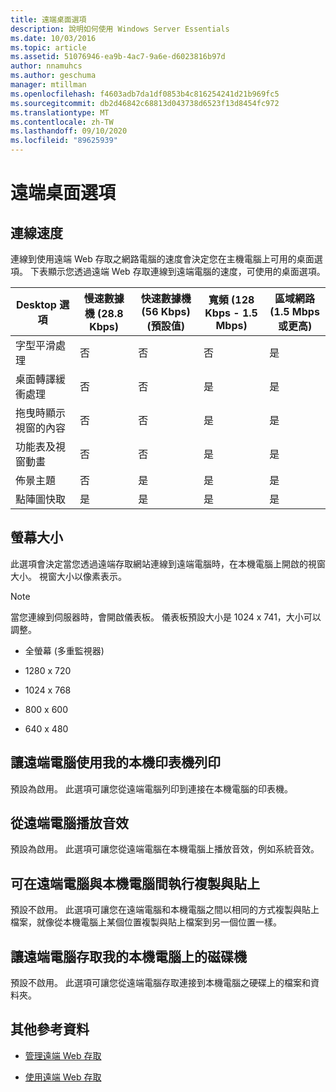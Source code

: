 ```yaml
---
title: 遠端桌面選項
description: 說明如何使用 Windows Server Essentials
ms.date: 10/03/2016
ms.topic: article
ms.assetid: 51076946-ea9b-4ac7-9a6e-d6023816b97d
author: nnamuhcs
ms.author: geschuma
manager: mtillman
ms.openlocfilehash: f4603adb7da1df0853b4c816254241d21b969fc5
ms.sourcegitcommit: db2d46842c68813d043738d6523f13d8454fc972
ms.translationtype: MT
ms.contentlocale: zh-TW
ms.lasthandoff: 09/10/2020
ms.locfileid: "89625939"
---
```

# <a name="remote-desktop-options"></a>遠端桌面選項

## <a name="connection-speed"></a>連線速度
 連線到使用遠端 Web 存取之網路電腦的速度會決定您在主機電腦上可用的桌面選項。 下表顯示您透過遠端 Web 存取連線到遠端電腦的速度，可使用的桌面選項。

| Desktop 選項 | 慢速數據機 (28.8 Kbps) | 快速數據機 (56 Kbps) (預設值) | 寬頻 (128 Kbps - 1.5 Mbps) | 區域網路 (1.5 Mbps 或更高) |
|--|--|--|--|--|
| 字型平滑處理 | 否 | 否 | 否 | 是 |
| 桌面轉譯緩衝處理 | 否 | 否 | 是 | 是 |
| 拖曳時顯示視窗的內容 | 否 | 否 | 是 | 是 |
| 功能表及視窗動畫 | 否 | 否 | 是 | 是 |
| 佈景主題 | 否 | 是 | 是 | 是 |
| 點陣圖快取 | 是 | 是 | 是 | 是 |

## <a name="screen-size"></a>螢幕大小
 此選項會決定當您透過遠端存取網站連線到遠端電腦時，在本機電腦上開啟的視窗大小。 視窗大小以像素表示。

> [!NOTE]
>  當您連線到伺服器時，會開啟儀表板。 儀表板預設大小是 1024 x 741，大小可以調整。

-   全螢幕 (多重監視器)

-   1280 x 720

-   1024 x 768

-   800 x 600

-   640 x 480

## <a name="enable-the-remote-computer-to-print-to-my-local-printer"></a>讓遠端電腦使用我的本機印表機列印
 預設為啟用。 此選項可讓您從遠端電腦列印到連接在本機電腦的印表機。

## <a name="play-sounds-from-the-remote-computer"></a>從遠端電腦播放音效
 預設為啟用。 此選項可讓您從遠端電腦在本機電腦上播放音效，例如系統音效。

## <a name="enable-copy-and-paste-between-the-remote-computer-and-the-local-computer"></a>可在遠端電腦與本機電腦間執行複製與貼上
 預設不啟用。 此選項可讓您在遠端電腦和本機電腦之間以相同的方式複製與貼上檔案，就像從本機電腦上某個位置複製與貼上檔案到另一個位置一樣。

## <a name="enable-the-remote-computer-to-access-drives-on-my-local-computer"></a>讓遠端電腦存取我的本機電腦上的磁碟機
 預設不啟用。 此選項可讓您從遠端電腦存取連接到本機電腦之硬碟上的檔案和資料夾。

## <a name="additional-references"></a>其他參考資料

-   [管理遠端 Web 存取](../manage/Manage-Remote-Web-Access-in-Windows-Server-Essentials.md)

-   [使用遠端 Web 存取](../use/Use-Remote-Web-Access-in-Windows-Server-Essentials.md)
